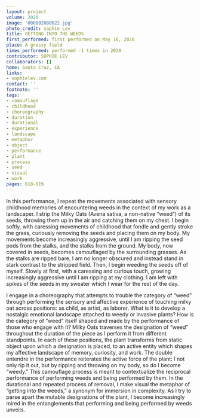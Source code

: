 ```yaml
---
layout: project
volume: 2020
image: '000002080022.jpg'
photo_credit: sophie Lev
title: GETTING INTO THE WEEDS
first_performed: first performed on May 16, 2020
place: A grassy field
times_performed: performed -1 times in 2020
contributor: SOPHIE LEV
collaborators: []
home: Santa Cruz, CA
links:
- sophielev.com
contact: ''
footnote: ''
tags:
- camouflage
- childhood
- choreography
- duration
- durational
- experience
- landscape
- metaphor
- object
- performance
- plant
- process
- seed
- visual
- work
pages: 618-619
---
```



In this performance, I repeat the movements associated with sensory childhood memories of encountering weeds in the context of my work as a landscaper. I strip the Milky Oats (Avena sativa, a non-native “weed”) of its seeds, throwing them up in the air and catching them on my chest. I begin softly, with caressing movements of childhood that fondle and gently stroke the grass, curiously removing the seeds and placing them on my body. My movements become increasingly aggressive, until I am ripping the seed pods from the stalks, and the stalks from the ground. My body, now covered in seeds, becomes camouflaged by the surrounding grasses. As the stalks are ripped bare, I am no longer obscured and instead stand in stark contrast to the stripped field. Then, I begin weeding the seeds off of myself. Slowly at first, with a caressing and curious touch, growing increasingly aggressive until I am ripping at my clothing. I am left with spikes of the seeds in my sweater which I wear for the rest of the day.

I engage in a choreography that attempts to trouble the category of “weed” through performing the sensory and affective experience of touching milky oat across positions: as child, as artist, as laborer. What is it to develop a nostalgic emotional landscape attached to weedy or invasive plants? How is the category of “weed” itself shaped and made by the performance of those who engage with it? Milky Oats traverses the designation of “weed” throughout the duration of the piece as I perform it from different standpoints. In each of these positions, the plant transforms from static object upon which a designation is placed, to an active entity which shapes my affective landscape of memory, curiosity, and work. The double entendre in the performance reiterates the active force of the plant: I not only rip it out, but by ripping and throwing on my body, so do I become “weedy.” This camouflage process is meant to contextualize the reciprocal performance of performing weeds and being performed by them. In the durational and repeated process of removal, I make visual the metaphor of “getting into the weeds,” a synonym for immersion in complexity. As I try to parse apart the mutable designations of the plant, I become increasingly mired in the entanglements that performing and being performed by weeds unveils.
